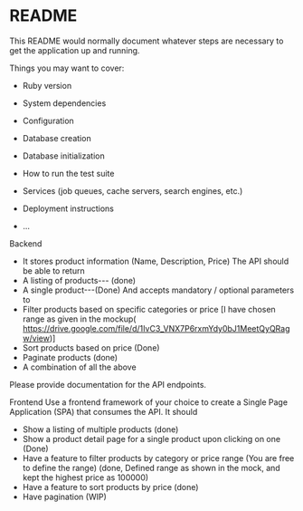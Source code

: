 # README

This README would normally document whatever steps are necessary to get the
application up and running.

Things you may want to cover:

* Ruby version

* System dependencies

* Configuration

* Database creation

* Database initialization

* How to run the test suite

* Services (job queues, cache servers, search engines, etc.)

* Deployment instructions

* ...

Backend
- It stores product information (Name, Description, Price)
The API should be able to return
- A listing of products--- (done)
- A single product---(Done)
And accepts mandatory / optional parameters to
- Filter products based on specific categories or price [I have chosen range as given in the mockup( https://drive.google.com/file/d/1IvC3_VNX7P6rxmYdy0bJ1MeetQyQRagw/view)]
- Sort products based on price (Done)
- Paginate products (done)
- A combination of all the above

Please provide documentation for the API endpoints.



Frontend
Use a frontend framework of your choice to create a Single Page Application (SPA) that
consumes the API.
It should
- Show a listing of multiple products (done)
- Show a product detail page for a single product upon clicking on one (Done)
- Have a feature to filter products by category or price range (You are free to define the range) (done, Defined range as shown in the mock, and kept the highest price as 100000)
- Have a feature to sort products by price (done)
- Have pagination (WIP)